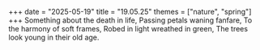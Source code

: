 +++
date = "2025-05-19"
title = "19.05.25"
themes = ["nature", "spring"]
+++
Something about the death in life,
Passing petals waning fanfare,
To the harmony of soft frames,
Robed in light wreathed in green,
The trees look young in their old age.
